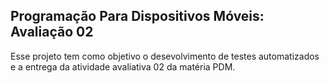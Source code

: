 ## Programação Para Dispositivos Móveis: Avaliação 02

Esse projeto tem como objetivo o desevolvimento de testes automatizados e a entrega da atividade avaliativa 02 da matéria PDM.

